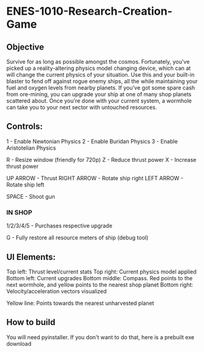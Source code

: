 # ENES-1010-Research-Creation-Game

## Objective
Survive for as long as possible amongst the cosmos. Fortunately, you've picked up a reality-altering physics model changing device, which can at will change the current physics of your situation. Use this and your built-in blaster to fend off against rogue enemy ships, all the while maintaining your fuel and oxygen levels from nearby planets. If you've got some spare cash from ore-mining, you can upgrade your ship at one of many shop planets scattered about. Once you're done with your current system, a wormhole can take you to your next sector with untouched resources.

## Controls:

1 - Enable Newtonian Physics
2 - Enable Buridan Physics
3 - Enable Aristotelian Physics

R - Resize window (friendly for 720p)
Z - Reduce thrust power
X - Increase thrust power

UP ARROW - Thrust
RIGHT ARROW - Rotate ship right
LEFT ARROW - Rotate ship left

SPACE - Shoot gun

### IN SHOP
1/2/3/4/5 - Purchases respective upgrade

G - Fully restore all resource meters of ship (debug tool)

## UI Elements:

Top left: Thrust level/current stats
Top right: Current physics model applied
Bottom left: Current upgrades
Bottom middle: Compass. Red points to the next wormhole, and yellow points to the nearest shop planet
Bottom right: Velocity/acceleration vectors visualized

Yellow line: Points towards the nearest unharvested planet

## How to build

You will need pyinstaller. If you don't want to do that, here is a prebuilt exe download
